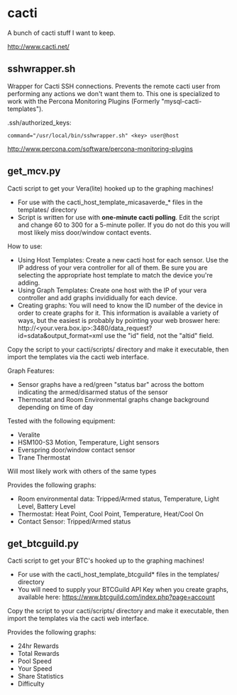 cacti
=====

A bunch of cacti stuff I want to keep.

http://www.cacti.net/

sshwrapper.sh
-------------
Wrapper for Cacti SSH connections.  Prevents the remote cacti user from performing any actions we don't want them to.  This one is specialized to work with the Percona Monitoring Plugins (Formerly "mysql-cacti-templates").

.ssh/authorized_keys:

    command="/usr/local/bin/sshwrapper.sh" <key> user@host

http://www.percona.com/software/percona-monitoring-plugins

get_mcv.py
----------------
Cacti script to get your Vera(lite) hooked up to the graphing machines!

* For use with the cacti_host_template_micasaverde_* files in the templates/ directory
* Script is written for use with **one-minute cacti polling**.  Edit the script and change 60 to 300 for a 5-minute poller.  If you do not do this you will most likely miss door/window contact events.

How to use:
* Using Host Templates: Create a new cacti host for each sensor.  Use the IP address of your vera controller for all of them.  Be sure you are selecting the appropriate host template to match the device you're adding.
* Using Graph Templates: Create one host with the IP of your vera controller and add graphs invididually for each device.
* Creating graphs:  You will need to know the ID number of the device in order to create graphs for it.  This information is available a variety of ways, but the easiest is probably by pointing your web broswer here:  http://<your.vera.box.ip>:3480/data_request?id=sdata&output_format=xml  use the "id" field, not the "altid" field.


Copy the script to your cacti/scripts/ directory and make it executable, then import the templates via the cacti web interface.

Graph Features:
* Sensor graphs have a red/green "status bar" across the bottom indicating the armed/disarmed status of the sensor
* Thermostat and Room Environmental graphs change background depending on time of day

Tested with the following equipment:
* Veralite
* HSM100-S3 Motion, Temperature, Light sensors
* Everspring door/window contact sensor
* Trane Thermostat

Will most likely work with others of the same types

Provides the following graphs:
* Room environmental data: Tripped/Armed status, Temperature, Light Level, Battery Level
* Thermostat: Heat Point, Cool Point, Temperature, Heat/Cool On
* Contact Sensor: Tripped/Armed status


get_btcguild.py
---------------------
Cacti script to get your BTC's hooked up to the graphing machines!

* For use with the cacti_host_template_btcguild* files in the templates/ directory
* You will need to supply your BTCGuild API Key when you create graphs, available here: https://www.btcguild.com/index.php?page=account

Copy the script to your cacti/scripts/ directory and make it executable, then import the templates via the cacti web interface.

Provides the following graphs:
* 24hr Rewards
* Total Rewards
* Pool Speed
* Your Speed
* Share Statistics
* Difficulty
